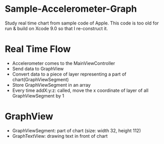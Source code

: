 # Sample-Accelerometer-Graph
Study real time chart from sample code of Apple. This code is too old for run & build on Xcode 9.0 so that I re-construct it.

# Real Time Flow
- Accelerometer comes to the MainViewController
- Send data to GraphView
- Convert data to a piece of layer representing a part of chart(GraphViewSegment)
- Store GraphViewSegment in an array
- Every time addX:y:z: called, move the x coordinate of layer of all GraphViewSegment by 1

# GraphView
- GraphViewSegment: part of chart (size: width 32, height 112)
- GraphTextView: drawing text in front of chart
